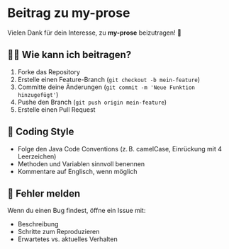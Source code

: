 # Beitrag zu my-prose

Vielen Dank für dein Interesse, zu **my-prose** beizutragen! 🎉

## 🧑‍💻 Wie kann ich beitragen?

1. Forke das Repository
2. Erstelle einen Feature-Branch (`git checkout -b mein-feature`)
3. Committe deine Änderungen (`git commit -m 'Neue Funktion hinzugefügt'`)
4. Pushe den Branch (`git push origin mein-feature`)
5. Erstelle einen Pull Request

## 📐 Coding Style

- Folge den Java Code Conventions (z. B. camelCase, Einrückung mit 4 Leerzeichen)
- Methoden und Variablen sinnvoll benennen
- Kommentare auf Englisch, wenn möglich

## 🐛 Fehler melden

Wenn du einen Bug findest, öffne ein Issue mit:
- Beschreibung
- Schritte zum Reproduzieren
- Erwartetes vs. aktuelles Verhalten

